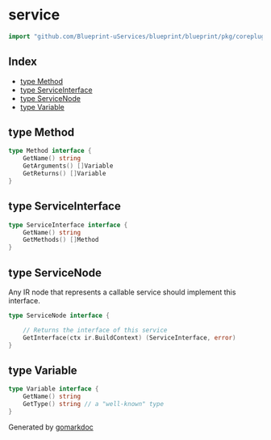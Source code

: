 <!-- Code generated by gomarkdoc. DO NOT EDIT -->

# service

```go
import "github.com/Blueprint-uServices/blueprint/blueprint/pkg/coreplugins/service"
```

## Index

- [type Method](<#Method>)
- [type ServiceInterface](<#ServiceInterface>)
- [type ServiceNode](<#ServiceNode>)
- [type Variable](<#Variable>)


<a name="Method"></a>
## type Method



```go
type Method interface {
    GetName() string
    GetArguments() []Variable
    GetReturns() []Variable
}
```

<a name="ServiceInterface"></a>
## type ServiceInterface



```go
type ServiceInterface interface {
    GetName() string
    GetMethods() []Method
}
```

<a name="ServiceNode"></a>
## type ServiceNode

Any IR node that represents a callable service should implement this interface.

```go
type ServiceNode interface {

    // Returns the interface of this service
    GetInterface(ctx ir.BuildContext) (ServiceInterface, error)
}
```

<a name="Variable"></a>
## type Variable



```go
type Variable interface {
    GetName() string
    GetType() string // a "well-known" type
}
```

Generated by [gomarkdoc](<https://github.com/princjef/gomarkdoc>)
